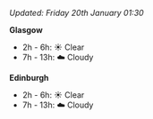 *Updated: Friday 20th January 01:30*

**Glasgow**

* 2h - 6h: :sunny: Clear
* 7h - 13h: :cloud: Cloudy

**Edinburgh**

* 2h - 6h: :sunny: Clear
* 7h - 13h: :cloud: Cloudy
